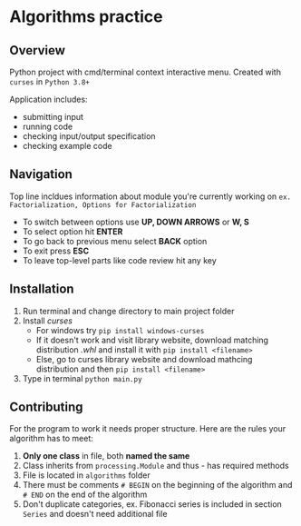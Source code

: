 # Algorithms practice

## Overview
Python project with cmd/terminal context interactive menu. Created with `curses` in `Python 3.8+`

Application includes:
- submitting input
- running code
- checking input/output specification
- checking example code

## Navigation
Top line incldues information about module you're currently working on `ex. Factorialization, Options for Factorialization`

- To switch between options use **UP, DOWN ARROWS** or **W, S**
- To select option hit **ENTER**
- To go back to previous menu select **BACK** option
- To exit press **ESC**
- To leave top-level parts like code review hit any key

## Installation
1. Run terminal and change directory to main project folder
2. Install _curses_
    - For windows try `pip install windows-curses`
    - If it doesn't work and visit library website, download matching distribution _.whl_ and install it with `pip install <filename>`
    - Else, go to curses library website and download mathcing distribution and then `pip install <filename>`
3. Type in terminal `python main.py`

## Contributing
For the program to work it needs proper structure. Here are the rules your algorithm has to meet:

1. **Only one class** in file, both **named the same**
2. Class inherits from `processing.Module` and thus - has required methods
3. File is located in `algorithms` folder
4. There must be comments `# BEGIN` on the beginning of the algorithm and `# END` on the end of the algorithm
5. Don't duplicate categories, ex. Fibonacci series is included in section `Series` and doesn't need additional file